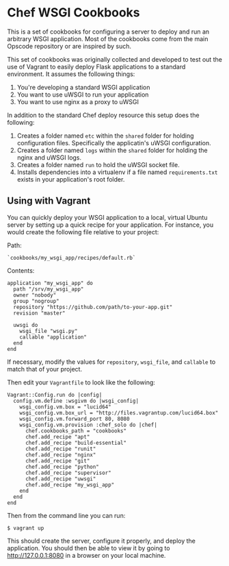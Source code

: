# Chef WSGI Cookbooks

This is a set of cookbooks for configuring a server to deploy and run an arbitrary WSGI application. Most of the cookbooks come from the main Opscode repository or are inspired by such. 

This set of cookbooks was originally collected and developed to test out the use of Vagrant to easily deploy Flask applications to a standard environment. It assumes the following things:

1. You're developing a standard WSGI application
2. You want to use uWSGI to run your application
3. You want to use nginx as a proxy to uWSGI

In addition to the standard Chef deploy resource this setup does the following:

1. Creates a folder named `etc` within the `shared` folder for holding configuration files. Specifically the applicatin's uWSGI configuration.
2. Creates a folder named `logs` within the `shared` folder for holding the nginx and uWSGI logs.
3. Creates a folder named `run` to hold the uWSGI socket file.
4. Installs dependencies into a virtualenv if a file named `requirements.txt` exists in your application's root folder.

## Using with Vagrant

You can quickly deploy your WSGI application to a local, virtual Ubuntu server by setting up a quick recipe for your application. For instance, you would create the following file relative to your project:

Path:

    `cookbooks/my_wsgi_app/recipes/default.rb`

Contents:

    application "my_wsgi_app" do
      path "/srv/my_wsgi_app"
      owner "nobody"
      group "nogroup"
      repository "https://github.com/path/to-your-app.git"
      revision "master"

      uwsgi do
        wsgi_file "wsgi.py"
        callable "application"
      end
    end

If necessary, modify the values for `repository`, `wsgi_file`, and `callable` to match that of your project.

Then edit your `Vagrantfile` to look like the following:

    Vagrant::Config.run do |config|
      config.vm.define :wsgivm do |wsgi_config|
        wsgi_config.vm.box = "lucid64"
        wsgi_config.vm.box_url = "http://files.vagrantup.com/lucid64.box"
        wsgi_config.vm.forward_port 80, 8080
        wsgi_config.vm.provision :chef_solo do |chef|
          chef.cookbooks_path = "cookbooks"
          chef.add_recipe "apt"
          chef.add_recipe "build-essential"
          chef.add_recipe "runit"
          chef.add_recipe "nginx"
          chef.add_recipe "git"
          chef.add_recipe "python"
          chef.add_recipe "supervisor"
          chef.add_recipe "uwsgi"
          chef.add_recipe "my_wsgi_app"
        end
      end
    end

Then from the command line you can run:

    $ vagrant up

This should create the server, configure it properly, and deploy the application. You should then be able to view it by going to http://127.0.0.1:8080 in a browser on your local machine.